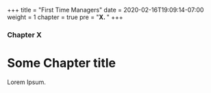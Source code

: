 +++
title = "First Time Managers"
date = 2020-02-16T19:09:14-07:00
weight = 1
chapter = true
pre = "<b>X. </b>"
+++

### Chapter X

# Some Chapter title

Lorem Ipsum.
